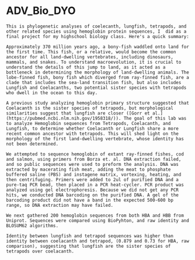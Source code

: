 # ADV_Bio_DYO
	
	This is phylogenetic analyses of coelecanth, lungfish, tetrapods, and other related species using hemoglobin protein sequences, I  did as a final project for my highschool biology class. Here's a quick summary:
	
	Approximately 370 million years ago, a bony-fish waddled onto land for the first time. This fish, or a relative, would become the common ancestor for all land-dwelling vertebrates, including dinosaurs, mammals, and snakes. To understand macroevolution, it is crucial to understand the details of this jump to land, as it acted as a bottleneck in determining the morphology of land-dwelling animals. The lobe-finned fish, bony fish which diverged from ray-finned fish, are a clade that includes the sea-land transition fish, but also includes Lungfish and Coelacanths, two potential sister species with tetrapods who dwell in the ocean to this day.

	A previous study analyzing hemoglobin primary structure suggested that Coelacanth is the sister species of tetrapods, but morphological similarities suggest that lungfish are closer ([Gorr et al.](https://pubmed.ncbi.nlm.nih.gov/1958318/)). The goal of this lab was to analyze Hemoglobin sequences from Tetrapods, Coelacanth, and Lungfish, to determine whether Coelacanth or Lungfish share a more recent common ancestor with tetrapods. This will shed light on the morphology of the first land-dwelling vertebrate, whose identity has not been determined.

	We attempted to sequence hemoglobin of extant ray-finned fishes, cod and salmon, using primers from Borza et. al. DNA extraction failed, and so public sequences were used to preform the analysis. DNA was extracted by macerating fish meat, adding the meat to phosphate buffered saline (PBS) and instagene matrix, vortexing, heating, and then centrifuging. Primers were added to 2ul of purified DNA and a pure-taq PCR bead, then placed in a PCR heat-cycler. PCR product was analyzed using gel electrophoresis. Because we did not get any PCR hits, we conducted DNA barcoding on the purified DNA. A gel of the barcoding product did not have a band in the expected 500-600 bp range, so DNA extraction may have failed. 

	We next gathered 200 hemoglobin sequences from both HBA and HBB from Uniprot. Sequences were compared using BioPyhton, and raw identity and BLOSUM62 algorithms. 

	Identity between lungfish and tetrapod sequences was higher than identity between coelacanth and tetrapod, (0.879 and 0.73 for HBA, raw comparison), suggesting that lungfish are the sister species of tetrapods over coelacanth.
